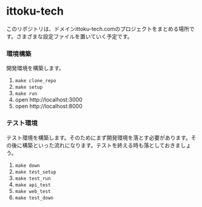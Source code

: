 # ittoku-tech

このリポジトリは、ドメインittoku-tech.comのプロジェクトをまとめる場所です。さまざまな設定ファイルを置いていく予定です。

### 環境構築

開発環境を構築します。

1. `make clone_repo`
2. `make setup`
3. `make run`
4. open http://localhost:3000
5. open http://localhost:8000

### テスト環境

テスト環境を構築します。そのためにまず開発環境を落とす必要があります。その後に構築といった流れになります。テストを終える時も落としておきましょう。

1. `make down`
2. `make test_setup`
3. `make test_run`
4. `make api_test`
5. `make web_test`
6. `make test_down`
